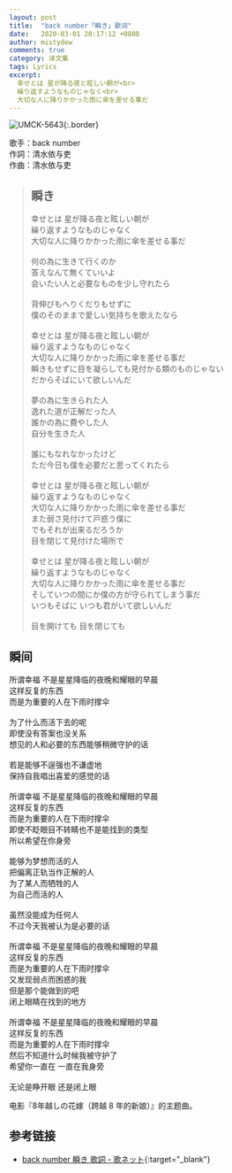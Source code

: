 ```yaml
---
layout: post
title:  "back number「瞬き」歌词"
date:   2020-03-01 20:17:12 +0800
author: mistydew
comments: true
category: 译文集
tags: Lyrics
excerpt:
  幸せとは 星が降る夜と眩しい朝が<br>
  繰り返すようなものじゃなく<br>
  大切な人に降りかかった雨に傘を差せる事だ
---
```

![UMCK-5643](https://is2-ssl.mzstatic.com/image/thumb/Music128/v4/36/4a/9c/364a9c53-1d5f-09d6-abc5-bd97c556293f/source/600x600bb.jpg){:.border}

歌手：back number<br>
作詞：清水依与吏<br>
作曲：清水依与吏

<blockquote class="original">
  <h2>瞬き</h2>
  <p>
    幸せとは 星が降る夜と眩しい朝が<br>
    繰り返すようなものじゃなく<br>
    大切な人に降りかかった雨に傘を差せる事だ<br>
    <br>
    何の為に生きて行くのか<br>
    答えなんて無くていいよ<br>
    会いたい人と必要なものを少し守れたら<br>
    <br>
    背伸びもへりくだりもせずに<br>
    僕のそのままで愛しい気持ちを歌えたなら<br>
    <br>
    幸せとは 星が降る夜と眩しい朝が<br>
    繰り返すようなものじゃなく<br>
    大切な人に降りかかった雨に傘を差せる事だ<br>
    瞬きもせずに目を凝らしても見付かる類のものじゃない<br>
    だからそばにいて欲しいんだ<br>
    <br>
    夢の為に生きられた人<br>
    逸れた道が正解だった人<br>
    誰かの為に費やした人<br>
    自分を生きた人<br>
    <br>
    誰にもなれなかったけど<br>
    ただ今日も僕を必要だと思ってくれたら<br>
    <br>
    幸せとは 星が降る夜と眩しい朝が<br>
    繰り返すようなものじゃなく<br>
    大切な人に降りかかった雨に傘を差せる事だ<br>
    また弱さ見付けて戸惑う僕に<br>
    でもそれが出来るだろうか<br>
    目を閉じて見付けた場所で<br>
    <br>
    幸せとは 星が降る夜と眩しい朝が<br>
    繰り返すようなものじゃなく<br>
    大切な人に降りかかった雨に傘を差せる事だ<br>
    そしていつの間にか僕の方が守られてしまう事だ<br>
    いつもそばに いつも君がいて欲しいんだ<br>
    <br>
    目を開けても 目を閉じても
  </p>
</blockquote>

<div class="translation">
  <h2>瞬间</h2>
  <p>
    所谓幸福 不是星星降临的夜晚和耀眼的早晨<br>
    这样反复的东西<br>
    而是为重要的人在下雨时撑伞<br>
    <br>
    为了什么而活下去的呢<br>
    即使没有答案也没关系<br>
    想见的人和必要的东西能够稍微守护的话<br>
    <br>
    若是能够不逞强也不谦虚地<br>
    保持自我唱出喜爱的感觉的话<br>
    <br>
    所谓幸福 不是星星降临的夜晚和耀眼的早晨<br>
    这样反复的东西<br>
    而是为重要的人在下雨时撑伞<br>
    即使不眨眼目不转睛也不是能找到的类型<br>
    所以希望在你身旁<br>
    <br>
    能够为梦想而活的人<br>
    把偏离正轨当作正解的人<br>
    为了某人而牺牲的人<br>
    为自己而活的人<br>
    <br>
    虽然没能成为任何人<br>
    不过今天我被认为是必要的话<br>
    <br>
    所谓幸福 不是星星降临的夜晚和耀眼的早晨<br>
    这样反复的东西<br>
    而是为重要的人在下雨时撑伞<br>
    又发现弱点而困惑的我<br>
    但是那个能做到的吧<br>
    闭上眼睛在找到的地方<br>
    <br>
    所谓幸福 不是星星降临的夜晚和耀眼的早晨<br>
    这样反复的东西<br>
    而是为重要的人在下雨时撑伞<br>
    然后不知道什么时候我被守护了<br>
    希望你一直在 一直在我身旁<br>
    <br>
    无论是睁开眼 还是闭上眼
  </p>
</div>

电影『8年越しの花嫁（跨越 8 年的新娘）』的主题曲。

## 参考链接

* [back number 瞬き 歌詞 - 歌ネット](https://www.uta-net.com/song/239017/){:target="_blank"}
